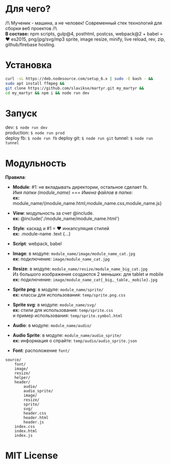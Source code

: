 # Для чего?  
/!\ Мученик - машина, а не человек! Современный стек технологий для сборки веб проектов /!\    
**В составе:**
npm scripts, gulp@4, posthtml, postcss, webpack@2 + babel = ❤ es2015, png/jpg/svg/mp3 sprite, image resize, minify, live reload, rev, zip, github/firebase hosting.

# Установка
```sh
curl -sL https://deb.nodesource.com/setup_6.x | sudo -E bash - &&
sudo apt install ffmpeg &&
git clone https://github.com/slavikse/martyr.git my_martyr &&
cd my_martyr && npm i && node run dev
```
# Запуск
dev: ```$ node run dev```   
production: ```$ node run prod```   
deploy fb: ```$ node run fb```
deploy git: ```$ node run git```
tunnel: ```$ node run tunnel```   

# Модульность
**Правила**:   
* **Module**: #1: не вкладывать директории, остальное сделает fs.   
  *Имя папки (module_name) === Имена файлов в папке:*   
  **ex:** module_name/{module_name.html,module_name.css,module_name.js}

* **View**: модульность за счет @include.   
  **ex:** @include('./module_name/module_name.html')   

* **Style**: каскад и #1 = ❤ инкапсуляция стилей   
  **ex:** .module-name .text {...}   

* **Script**: webpack, babel   

* **Image**: в модуле: ```module_name/image/module_name_cat.jpg```  
  **ex:** подключение: ```image/module_name_cat.jpg```
  
* **Resize**: в модуле: ```module_name/resize/module_name_big_cat.jpg```   
  Из большого изображения создаются 2 меньших: для tablet и mobile    
  **ex:** подключение: ```image/module_name_cat{_big,_table,_mobile}.jpg```
  
* **Sprite png**: в модуле: ```module_name/sprite/```   
  **ex:** классы для использования: ```temp/sprite.png.css```

* **Sprite svg**: в модуле: ```module_name/svg/```   
  **ex:** стили для использования: ```temp/sprite.css```   
    и пример использования: ```temp/sprite.symbol.html```

* **Audio**: в модуле: ```module_name/audio/```

* **Audio Sprite**: в модуле: ```module_name/audio_sprite/```   
  **ex:** информация о спрайте: ```temp/audio/audio_sprite.json```

* **Font**: расположение ```font/```   

```
source/
    font/
    image/
    resize/
    helper/
    header/
        audio/
        audio_sprite/
        image/
        resize/
        sprite/
        svg/
        header.css
        header.html
        header.js
    index.css
    index.html
    index.js
```
# MIT License
